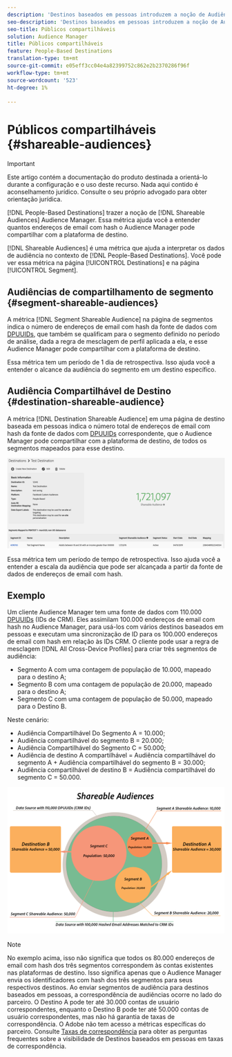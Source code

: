 ```yaml
---
description: 'Destinos baseados em pessoas introduzem a noção de Audiência para Audience Manager. Essa métrica ajuda você a entender quantos endereços de email com hash o Audience Manager pode compartilhar com a plataforma de destino. '
seo-description: 'Destinos baseados em pessoas introduzem a noção de Audiência para Audience Manager. Essa métrica ajuda você a entender quantos endereços de email com hash o Audience Manager pode compartilhar com a plataforma de destino. '
seo-title: Públicos compartilháveis
solution: Audience Manager
title: Públicos compartilháveis
feature: People-Based Destinations
translation-type: tm+mt
source-git-commit: e05eff3cc04e4a82399752c862e2b2370286f96f
workflow-type: tm+mt
source-wordcount: '523'
ht-degree: 1%

---
```



# Públicos compartilháveis {#shareable-audiences}

>[!IMPORTANT]
>Este artigo contém a documentação do produto destinada a orientá-lo durante a configuração e o uso deste recurso. Nada aqui contido é aconselhamento jurídico. Consulte o seu próprio advogado para obter orientação jurídica.

[!DNL People-Based Destinations] trazer a noção de  [!DNL Shareable Audiences] Audience Manager. Essa métrica ajuda você a entender quantos endereços de email com hash o Audience Manager pode compartilhar com a plataforma de destino.

[!DNL Shareable Audiences] é uma métrica que ajuda a interpretar os dados de audiência no contexto de  [!DNL People-Based Destinations]. Você pode ver essa métrica na página [!UICONTROL Destinations] e na página [!UICONTROL Segment].

## Audiências de compartilhamento de segmento {#segment-shareable-audiences}

A métrica [!DNL Segment Shareable Audience] na página de segmentos indica o número de endereços de email com hash da fonte de dados com [DPUUIDs](../../reference/ids-in-aam.md), que também se qualificam para o segmento definido no período de análise, dada a regra de mesclagem de perfil aplicada a ela, e esse Audience Manager pode compartilhar com a plataforma de destino.

Essa métrica tem um período de 1 dia de retrospectiva. Isso ajuda você a entender o alcance da audiência do segmento em um destino específico.

## Audiência Compartilhável de Destino {#destination-shareable-audience}

A métrica [!DNL Destination Shareable Audience] em uma página de destino baseada em pessoas indica o número total de endereços de email com hash da fonte de dados com [DPUUIDs](../../reference/ids-in-aam.md) correspondente, que o Audience Manager pode compartilhar com a plataforma de destino, de todos os segmentos mapeados para esse destino.

![audiências compartilháveis](assets/dest-shareable-audiences.png)

Essa métrica tem um período de tempo de retrospectiva. Isso ajuda você a entender a escala da audiência que pode ser alcançada a partir da fonte de dados de endereços de email com hash.

## Exemplo

Um cliente Audience Manager tem uma fonte de dados com 110.000 [DPUUIDs](../../reference/ids-in-aam.md) (IDs de CRM). Eles assimilam 100.000 endereços de email com hash no Audience Manager, para usá-los com vários destinos baseados em pessoas e executam uma sincronização de ID para os 100.000 endereços de email com hash em relação às IDs CRM. O cliente pode usar a regra de mesclagem [!DNL All Cross-Device Profiles] para criar três segmentos de audiência:

* Segmento A com uma contagem de população de 10.000, mapeado para o destino A;
* Segmento B com uma contagem de população de 20.000, mapeado para o destino A;
* Segmento C com uma contagem de população de 50.000, mapeado para o Destino B.

Neste cenário:

* Audiência Compartilhável Do Segmento A = 10.000;
* Audiência compartilhável do segmento B = 20.000;
* Audiência Compartilhável do Segmento C = 50.000;
* Audiência de destino A compartilhável = Audiência compartilhável do segmento A + Audiência compartilhável do segmento B = 30.000;
* Audiência compartilhável de destino B = Audiência compartilhável do segmento C = 50.000.

![diagrama de audiências compartilhável](assets/shareable-audiences.png)

>[!NOTE]
>
>No exemplo acima, isso não significa que todos os 80.000 endereços de email com hash dos três segmentos correspondem às contas existentes nas plataformas de destino. Isso significa apenas que o Audience Manager envia os identificadores com hash dos três segmentos para seus respectivos destinos. Ao enviar segmentos de audiência para destinos baseados em pessoas, a correspondência de audiências ocorre no lado do parceiro. O Destino A pode ter até 30.000 contas de usuário correspondentes, enquanto o Destino B pode ter até 50.000 contas de usuário correspondentes, mas não há garantia de taxas de correspondência. O Adobe não tem acesso a métricas específicas do parceiro. Consulte [Taxas de correspondência](../../faq/faq-people-based-destinations.md#match-rates) para obter as perguntas frequentes sobre a visibilidade de Destinos baseados em pessoas em taxas de correspondência.
